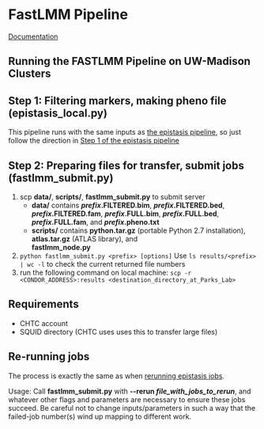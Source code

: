 # FastLMM Pipeline
[Documentation](http://microsoftgenomics.github.io/FaST-LMM/#single-snp)

## Running the FASTLMM Pipeline on UW-Madison Clusters

## Step 1: Filtering markers, making pheno file (epistasis_local.py)
This pipeline runs with the same inputs as [the epistasis pipeline](https://github.com/Parks-Laboratory/epistasis_pipeline), so just follow the direction in [Step 1 of the epistasis pipeline](https://github.com/Parks-Laboratory/epistasis_pipeline/blob/redesign/master/README.md#step-1-filtering-markers-making-pheno-file-epistasis_localpy)

## Step 2: Preparing files for transfer, submit jobs (fastlmm_submit.py)
1. scp **data/**, **scripts/**, **fastlmm_submit.py** to submit server
	* **data/** contains
		**_prefix_.FILTERED.bim**,
		**_prefix_.FILTERED.bed**,
		**_prefix_.FILTERED.fam**,
		**_prefix_.FULL.bim**,
		**_prefix_.FULL.bed**,
		**_prefix_.FULL.fam**, and
		**_prefix_.pheno.txt**
	* **scripts/** contains
		**python.tar.gz** (portable Python 2.7 installation),
		**atlas.tar.gz** (ATLAS library), and 	
		**fastlmm_node.py**
1. `python fastlmm_submit.py <prefix> [options]`
	Use `ls results/<prefix> | wc -l` to check the current returned file numbers
1. run the following command on local machine: `scp -r <CONDOR_ADDRESS>:results <destination_directory_at_Parks_Lab>`

## Requirements
* CHTC account
* SQUID directory (CHTC uses uses this to transfer large files)

## Re-running jobs
The process is exactly the same as when [rerunning epistasis jobs](https://github.com/Parks-Laboratory/epistasis_pipeline/blob/redesign/master/README.md#re-running-jobs). 

Usage: Call **fastlmm_submit.py** with **--rerun _file_with_jobs_to_rerun_**, and whatever other flags and parameters are necessary to ensure these jobs succeed. Be careful not to change inputs/parameters in such a way that the failed-job number(s) wind up mapping to different work.
